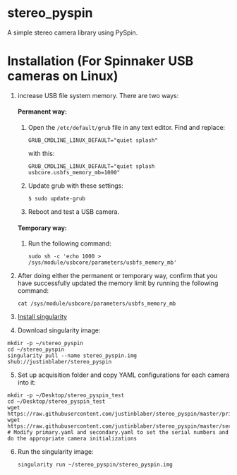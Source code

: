 # stereo_pyspin
A simple stereo camera library using PySpin.

# Installation (For Spinnaker USB cameras on Linux)

1) increase USB file system memory. There are two ways:

   #### Permanent way:

   1. Open the `/etc/default/grub` file in any text editor. Find and replace:
    
      `GRUB_CMDLINE_LINUX_DEFAULT="quiet splash"`
    
      with this:
   
      `GRUB_CMDLINE_LINUX_DEFAULT="quiet splash usbcore.usbfs_memory_mb=1000"`

   2. Update grub with these settings:

      `$ sudo update-grub`

   3. Reboot and test a USB camera.

   #### Temporary way:

   1. Run the following command:

      `sudo sh -c 'echo 1000 > /sys/module/usbcore/parameters/usbfs_memory_mb'`

2) After doing either the permanent or temporary way, confirm that you have successfully updated the memory limit by running the following command:

   `cat /sys/module/usbcore/parameters/usbfs_memory_mb`

3) [Install singularity](https://singularity.lbl.gov/install-linux)

4) Download singularity image:

```
mkdir -p ~/stereo_pyspin
cd ~/stereo_pyspin
singularity pull --name stereo_pyspin.img shub://justinblaber/stereo_pyspin
```

5) Set up acquisition folder and copy YAML configurations for each camera into it:
```
mkdir -p ~/Desktop/stereo_pyspin_test
cd ~/Desktop/stereo_pyspin_test
wget https://raw.githubusercontent.com/justinblaber/stereo_pyspin/master/primary.yaml
wget https://raw.githubusercontent.com/justinblaber/stereo_pyspin/master/secondary.yaml
# Modify primary.yaml and secondary.yaml to set the serial numbers and do the appropriate camera initializations
```

6) Run the singularity image:

   `singularity run ~/stereo_pyspin/stereo_pyspin.img`



 

